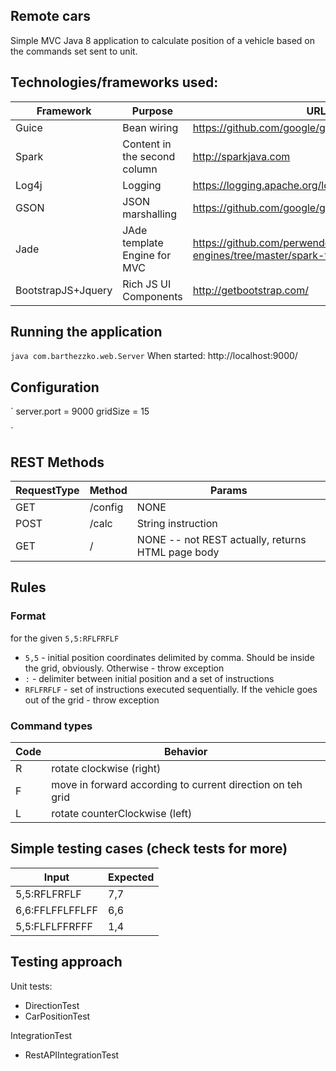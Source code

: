 ## Remote cars
Simple MVC Java 8 application to calculate position of a vehicle based on the commands set sent to unit. 

## Technologies/frameworks used:
Framework | Purpose | URL
------------ | ------------- | -------------
Guice | Bean wiring | https://github.com/google/guice/wiki/GettingStarted
Spark | Content in the second column | http://sparkjava.com
Log4j | Logging | https://logging.apache.org/log4j/2.x/
GSON | JSON marshalling | https://github.com/google/gson
Jade | JAde template Engine for MVC | https://github.com/perwendel/spark-template-engines/tree/master/spark-template-jade
BootstrapJS+Jquery | Rich JS UI Components | http://getbootstrap.com/

## Running the application
` java com.barthezzko.web.Server `
When started: http://localhost:9000/

## Configuration
`
server.port = 9000
gridSize = 15

`
## REST Methods
RequestType | Method | Params 
------------ | ------------ | ------------- 
GET | /config | NONE
POST | /calc | String instruction
GET | / | NONE -- not REST actually, returns HTML page body

## Rules
### Format
for the given ` 5,5:RFLFRFLF `
* ` 5,5 ` - initial position coordinates delimited by comma. Should be inside the grid, obviously. Otherwise - throw exception
* ` : ` - delimiter between initial position and a set of instructions
* ` RFLFRFLF ` - set of instructions executed sequentially. If the vehicle goes out of the grid - throw exception
### Command types
Code | Behavior
------------ | -------------
R | rotate clockwise (right)
F | move in forward according to current direction on teh grid
L | rotate counterClockwise (left)

## Simple testing cases (check tests for more)
Input | Expected
------------ | -------------
5,5:RFLFRFLF | 7,7
6,6:FFLFFLFFLFF | 6,6
5,5:FLFLFFRFFF | 1,4

## Testing approach
Unit tests:
* DirectionTest
* CarPositionTest

IntegrationTest
* RestAPIIntegrationTest

